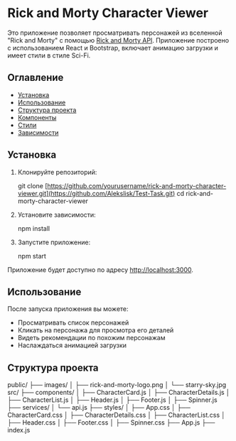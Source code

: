 # Rick and Morty Character Viewer

Это приложение позволяет просматривать персонажей из вселенной "Rick and Morty" с помощью [Rick and Morty API](https://rickandmortyapi.com/). Приложение построено с использованием React и Bootstrap, включает анимацию загрузки и имеет стили в стиле Sci-Fi.

## Оглавление
- [Установка](#установка)
- [Использование](#использование)
- [Структура проекта](#структура-проекта)
- [Компоненты](#компоненты)
- [Стили](#стили)
- [Зависимости](#зависимости)

## Установка

1. Клонируйте репозиторий:

    git clone [https://github.com/yourusername/rick-and-morty-character-viewer.git](https://github.com/Alekslisk/Test-Task.git)
    cd rick-and-morty-character-viewer


2. Установите зависимости:

    npm install


3. Запустите приложение:

    npm start


Приложение будет доступно по адресу [http://localhost:3000](http://localhost:3000).

## Использование

После запуска приложения вы можете:
- Просматривать список персонажей
- Кликать на персонажа для просмотра его деталей
- Видеть рекомендации по похожим персонажам
- Наслаждаться анимацией загрузки

## Структура проекта

public/
├── images/
│   ├── rick-and-morty-logo.png
│   └── starry-sky.jpg
src/
├── components/
│   ├── CharacterCard.js
│   ├── CharacterDetails.js
│   ├── CharacterList.js
│   ├── Header.js
│   ├── Footer.js
│   ├── Spinner.js
├── services/
│   └── api.js
├── styles/
│   ├── App.css
│   ├── CharacterCard.css
│   ├── CharacterDetails.css
│   ├── CharacterList.css
│   ├── Header.css
│   ├── Footer.css
│   ├── Spinner.css
├── App.js
├── index.js
